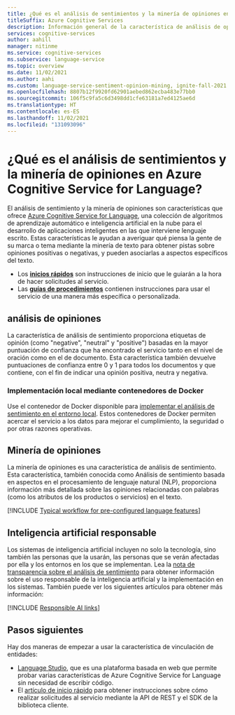 ```yaml
---
title: ¿Qué es el análisis de sentimientos y la minería de opiniones en Azure Cognitive Service for Language?
titleSuffix: Azure Cognitive Services
description: Información general de la característica de análisis de opiniones de Azure Cognitive Services, que le ayuda a averiguar qué piensa la gente de un tema mediante la minería de texto para obtener pistas.
services: cognitive-services
author: aahill
manager: nitinme
ms.service: cognitive-services
ms.subservice: language-service
ms.topic: overview
ms.date: 11/02/2021
ms.author: aahi
ms.custom: language-service-sentiment-opinion-mining, ignite-fall-2021
ms.openlocfilehash: 8807b12f9920fd62901aebed862ecba483e77bb0
ms.sourcegitcommit: 106f5c9fa5c6d3498dd1cfe63181a7ed4125ae6d
ms.translationtype: HT
ms.contentlocale: es-ES
ms.lasthandoff: 11/02/2021
ms.locfileid: "131093096"
---
```

# <a name="what-is-sentiment-analysis-and-opinion-mining-in-azure-cognitive-service-for-language"></a>¿Qué es el análisis de sentimientos y la minería de opiniones en Azure Cognitive Service for Language?

El análisis de sentimiento y la minería de opiniones son características que ofrece [Azure Cognitive Service for Language](../overview.md), una colección de algoritmos de aprendizaje automático e inteligencia artificial en la nube para el desarrollo de aplicaciones inteligentes en las que interviene lenguaje escrito. Estas características le ayudan a averiguar qué piensa la gente de su marca o tema mediante la minería de texto para obtener pistas sobre opiniones positivas o negativas, y pueden asociarlas a aspectos específicos del texto. 

* Los [**inicios rápidos**](quickstart.md) son instrucciones de inicio que le guiarán a la hora de hacer solicitudes al servicio.
* Las [**guías de procedimientos**](how-to/call-api.md) contienen instrucciones para usar el servicio de una manera más específica o personalizada.

## <a name="sentiment-analysis"></a>análisis de opiniones 

La característica de análisis de sentimiento proporciona etiquetas de opinión (como "negative", "neutral" y "positive") basadas en la mayor puntuación de confianza que ha encontrado el servicio tanto en el nivel de oración como en el de documento. Esta característica también devuelve puntuaciones de confianza entre 0 y 1 para todos los documentos y que contiene, con el fin de indicar una opinión positiva, neutra y negativa. 

### <a name="deploy-on-premises-using-docker-containers"></a>Implementación local mediante contenedores de Docker

Use el contenedor de Docker disponible para [implementar el análisis de sentimiento en el entorno local](how-to/use-containers.md). Estos contenedores de Docker permiten acercar el servicio a los datos para mejorar el cumplimiento, la seguridad o por otras razones operativas.

## <a name="opinion-mining"></a>Minería de opiniones

La minería de opiniones es una característica de análisis de sentimiento. Esta característica, también conocida como Análisis de sentimiento basada en aspectos en el procesamiento de lenguaje natural (NLP), proporciona información más detallada sobre las opiniones relacionadas con palabras (como los atributos de los productos o servicios) en el texto.

[!INCLUDE [Typical workflow for pre-configured language features](../includes/overview-typical-workflow.md)]

## <a name="responsible-ai"></a>Inteligencia artificial responsable 

Los sistemas de inteligencia artificial incluyen no solo la tecnología, sino también las personas que la usarán, las personas que se verán afectadas por ella y los entornos en los que se implementan. Lea la [nota de transparencia sobre el análisis de sentimiento](/legal/cognitive-services/language-service/transparency-note-sentiment-analysis?context=/azure/cognitive-services/language-service/context/context) para obtener información sobre el uso responsable de la inteligencia artificial y la implementación en los sistemas. También puede ver los siguientes artículos para obtener más información:

[!INCLUDE [Responsible AI links](../includes/overview-responsible-ai-links.md)]

## <a name="next-steps"></a>Pasos siguientes

Hay dos maneras de empezar a usar la característica de vinculación de entidades:
* [Language Studio](../language-studio.md), que es una plataforma basada en web que permite probar varias características de Azure Cognitive Service for Language sin necesidad de escribir código.
* El [artículo de inicio rápido](quickstart.md) para obtener instrucciones sobre cómo realizar solicitudes al servicio mediante la API de REST y el SDK de la biblioteca cliente.  
